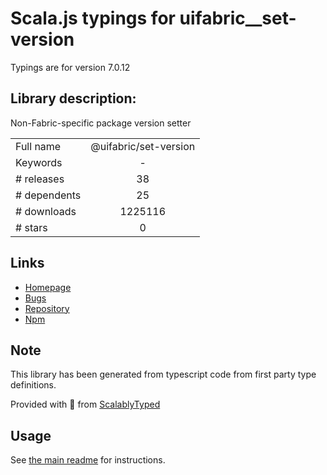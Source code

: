 
# Scala.js typings for uifabric__set-version

Typings are for version 7.0.12

## Library description:
Non-Fabric-specific package version setter

|                    |                 |
| ------------------ | :-------------: |
| Full name          | @uifabric/set-version |
| Keywords           | - |
| # releases         | 38 |
| # dependents       | 25 |
| # downloads        | 1225116 |
| # stars            | 0 |

## Links
- [Homepage](https://github.com/OfficeDev/office-ui-fabric-react#readme)
- [Bugs](https://github.com/OfficeDev/office-ui-fabric-react/issues)
- [Repository](https://github.com/OfficeDev/office-ui-fabric-react)
- [Npm](https://www.npmjs.com/package/%40uifabric%2Fset-version)
    


## Note
This library has been generated from typescript code from first party type definitions.

Provided with :purple_heart: from [ScalablyTyped](https://github.com/oyvindberg/ScalablyTyped)

## Usage
See [the main readme](../../readme.md) for instructions.


